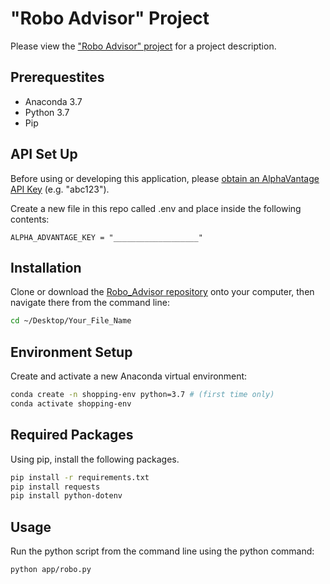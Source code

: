 # "Robo Advisor" Project

Please view the ["Robo Advisor" project](https://github.com/prof-rossetti/intro-to-python/tree/master/projects/robo-advisor) for a project description.


## Prerequestites 

+ Anaconda 3.7
+ Python 3.7
+ Pip 

## API Set Up          

Before using or developing this application, please [obtain an AlphaVantage API Key](https://www.alphavantage.co/support/#api-key) (e.g. "abc123").

Create a new file in this repo called .env and place inside the following contents:

```
ALPHA_ADVANTAGE_KEY = "___________________" 
```


## Installation

Clone or download the [Robo_Advisor repository](https://github.com/hreinstein/Robo_Advisor) onto your computer, then navigate there from the command line: 


```sh
cd ~/Desktop/Your_File_Name
```


## Environment Setup
Create and activate a new Anaconda virtual environment:

```sh
conda create -n shopping-env python=3.7 # (first time only)
conda activate shopping-env
```


## Required Packages
Using pip, install the following packages.

```sh
pip install -r requirements.txt
pip install requests 
pip install python-dotenv
```

## Usage
Run the python script from the command line using the python command: 

```sh
python app/robo.py
```




